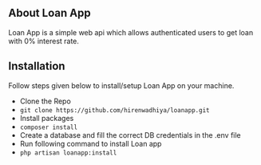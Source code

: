 ## About Loan App

Loan App is a simple web api which allows authenticated users to get loan with 0% interest rate.

## Installation
Follow steps given below to install/setup Loan App on your machine.

- Clone the Repo
- `git clone https://github.com/hirenwadhiya/loanapp.git`
- Install packages 
- `composer install`
- Create a database and fill the correct DB credentials in the .env file
- Run following command to install Loan app
- `php artisan loanapp:install`

